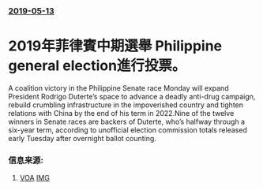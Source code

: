 ### [2019-05-13](/news/2019/05/13/index.md)

##### 
# 2019年菲律賓中期選舉 Philippine general election進行投票。 

A coalition victory in the Philippine Senate race Monday will expand President Rodrigo Duterte’s space to advance a deadly anti-drug campaign, rebuild crumbling infrastructure in the impoverished country and tighten relations with China by the end of his term in 2022.Nine of the twelve winners in Senate races are backers of Duterte, who’s halfway through a six-year term, according to unofficial election commission totals released early Tuesday after overnight ballot counting.


### 信息来源:

1. [VOA](https://www.voanews.com/a/philippine-midterm-election/4916347.html) [IMG](https://media.voltron.voanews.com/Drupal/01live-166/2019-06/D984602F-E71F-4FE4-BD74-FB4328A39193.jpg)
